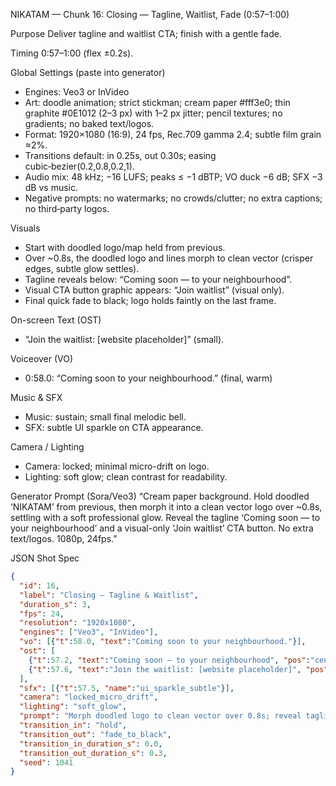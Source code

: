 NIKATAM — Chunk 16: Closing — Tagline, Waitlist, Fade (0:57–1:00)

Purpose
Deliver tagline and waitlist CTA; finish with a gentle fade.

Timing
0:57–1:00 (flex ±0.2s).

Global Settings (paste into generator)
- Engines: Veo3 or InVideo
- Art: doodle animation; strict stickman; cream paper #fff3e0; thin graphite #0E1012 (2–3 px) with 1–2 px jitter; pencil textures; no gradients; no baked text/logos.
- Format: 1920×1080 (16:9), 24 fps, Rec.709 gamma 2.4; subtle film grain ≈2%.
- Transitions default: in 0.25s, out 0.30s; easing cubic‑bezier(0.2,0.8,0.2,1).
- Audio mix: 48 kHz; −16 LUFS; peaks ≤ −1 dBTP; VO duck −6 dB; SFX −3 dB vs music.
- Negative prompts: no watermarks; no crowds/clutter; no extra captions; no third‑party logos.

Visuals
- Start with doodled logo/map held from previous.
- Over ~0.8s, the doodled logo and lines morph to clean vector (crisper edges, subtle glow settles).
- Tagline reveals below: “Coming soon — to your neighbourhood”.
- Visual CTA button graphic appears: “Join waitlist” (visual only).
- Final quick fade to black; logo holds faintly on the last frame.

On-screen Text (OST)
- “Join the waitlist: [website placeholder]” (small).

Voiceover (VO)
- 0:58.0: “Coming soon to your neighbourhood.” (final, warm)

Music & SFX
- Music: sustain; small final melodic bell.
- SFX: subtle UI sparkle on CTA appearance.

Camera / Lighting
- Camera: locked; minimal micro-drift on logo.
- Lighting: soft glow; clean contrast for readability.



Generator Prompt (Sora/Veo3)
“Cream paper background. Hold doodled ‘NIKATAM’ from previous, then morph it into a clean vector logo over ~0.8s, settling with a soft professional glow. Reveal the tagline ‘Coming soon — to your neighbourhood’ and a visual-only ‘Join waitlist’ CTA button. No extra text/logos. 1080p, 24fps.”

JSON Shot Spec
```json
{
  "id": 16,
  "label": "Closing — Tagline & Waitlist",
  "duration_s": 3,
  "fps": 24,
  "resolution": "1920x1080",
  "engines": ["Veo3", "InVideo"],
  "vo": [{"t":58.0, "text":"Coming soon to your neighbourhood."}],
  "ost": [
    {"t":57.2, "text":"Coming soon — to your neighbourhood", "pos":"center"},
    {"t":57.6, "text":"Join the waitlist: [website placeholder]", "pos":"bc", "style":"small"}
  ],
  "sfx": [{"t":57.5, "name":"ui_sparkle_subtle"}],
  "camera": "locked_micro_drift",
  "lighting": "soft_glow",
  "prompt": "Morph doodled logo to clean vector over 0.8s; reveal tagline + visual CTA; cream background; minimal motion.",
  "transition_in": "hold",
  "transition_out": "fade_to_black",
  "transition_in_duration_s": 0.0,
  "transition_out_duration_s": 0.3,
  "seed": 1041
}
```


